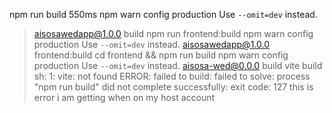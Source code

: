 npm run build
550ms
npm warn config production Use `--omit=dev` instead.

> aisosawedapp@1.0.0 build
> npm run frontend:build
> npm warn config production Use `--omit=dev` instead.
> aisosawedapp@1.0.0 frontend:build
> cd frontend && npm run build
> npm warn config production Use `--omit=dev` instead.
> aisosa-wed@0.0.0 build
> vite build
> sh: 1: vite: not found
> ERROR: failed to build: failed to solve: process "npm run build" did not complete successfully: exit code: 127
> this is error i am getting when on my host account
